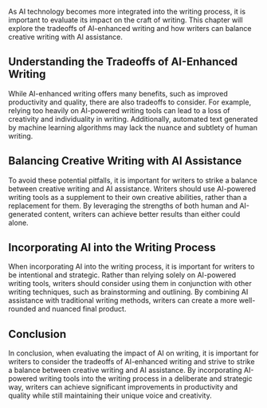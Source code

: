 
As AI technology becomes more integrated into the writing process, it is important to evaluate its impact on the craft of writing. This chapter will explore the tradeoffs of AI-enhanced writing and how writers can balance creative writing with AI assistance.

Understanding the Tradeoffs of AI-Enhanced Writing
--------------------------------------------------

While AI-enhanced writing offers many benefits, such as improved productivity and quality, there are also tradeoffs to consider. For example, relying too heavily on AI-powered writing tools can lead to a loss of creativity and individuality in writing. Additionally, automated text generated by machine learning algorithms may lack the nuance and subtlety of human writing.

Balancing Creative Writing with AI Assistance
---------------------------------------------

To avoid these potential pitfalls, it is important for writers to strike a balance between creative writing and AI assistance. Writers should use AI-powered writing tools as a supplement to their own creative abilities, rather than a replacement for them. By leveraging the strengths of both human and AI-generated content, writers can achieve better results than either could alone.

Incorporating AI into the Writing Process
-----------------------------------------

When incorporating AI into the writing process, it is important for writers to be intentional and strategic. Rather than relying solely on AI-powered writing tools, writers should consider using them in conjunction with other writing techniques, such as brainstorming and outlining. By combining AI assistance with traditional writing methods, writers can create a more well-rounded and nuanced final product.

Conclusion
----------

In conclusion, when evaluating the impact of AI on writing, it is important for writers to consider the tradeoffs of AI-enhanced writing and strive to strike a balance between creative writing and AI assistance. By incorporating AI-powered writing tools into the writing process in a deliberate and strategic way, writers can achieve significant improvements in productivity and quality while still maintaining their unique voice and creativity.

